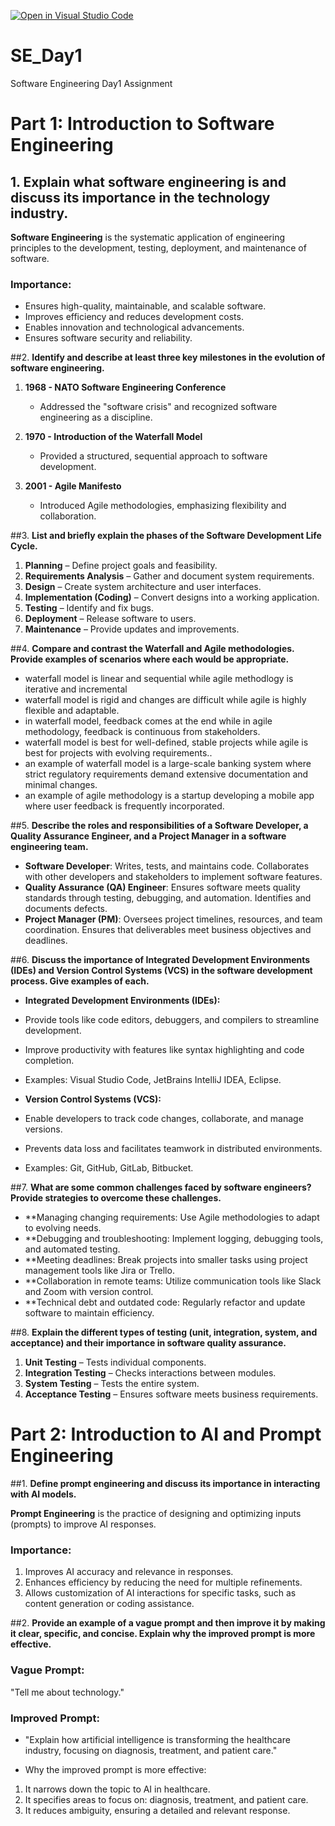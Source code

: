 [![Open in Visual Studio Code](https://classroom.github.com/assets/open-in-vscode-2e0aaae1b6195c2367325f4f02e2d04e9abb55f0b24a779b69b11b9e10269abc.svg)](https://classroom.github.com/online_ide?assignment_repo_id=18457323&assignment_repo_type=AssignmentRepo)
# SE_Day1
Software Engineering Day1 Assignment

# **Part 1: Introduction to Software Engineering**

## 1. **Explain what software engineering is and discuss its importance in the technology industry.**
**Software Engineering** is the systematic application of engineering principles to the development, testing, deployment, and maintenance of software. 

### **Importance:**
- Ensures high-quality, maintainable, and scalable software.
- Improves efficiency and reduces development costs.
- Enables innovation and technological advancements.
- Ensures software security and reliability.

##2. **Identify and describe at least three key milestones in the evolution of software engineering.**
1. **1968 - NATO Software Engineering Conference**  
   - Addressed the "software crisis" and recognized software engineering as a discipline.

2. **1970 - Introduction of the Waterfall Model**  
   - Provided a structured, sequential approach to software development.

3. **2001 - Agile Manifesto**  
   - Introduced Agile methodologies, emphasizing flexibility and collaboration.

##3. **List and briefly explain the phases of the Software Development Life Cycle.**
1. **Planning** – Define project goals and feasibility.
2. **Requirements Analysis** – Gather and document system requirements.
3. **Design** – Create system architecture and user interfaces.
4. **Implementation (Coding)** – Convert designs into a working application.
5. **Testing** – Identify and fix bugs.
6. **Deployment** – Release software to users.
7. **Maintenance** – Provide updates and improvements.

##4. **Compare and contrast the Waterfall and Agile methodologies. Provide examples of scenarios where each would be appropriate.**
- waterfall model is linear and sequential while agile methodlogy is iterative and incremental
- waterfall model is rigid and changes are difficult while agile is highly flexible and adaptable.
- in waterfall model, feedback comes at the end while in agile methodology, feedback is continuous from stakeholders.
- waterfall model is best for well-defined, stable projects while agile is best for projects with evolving requirements..
- an example of waterfall model is a large-scale banking system where strict regulatory requirements demand extensive documentation and minimal changes.
- an example of agile methodology is a startup developing a mobile app where user feedback is frequently incorporated.

##5. **Describe the roles and responsibilities of a Software Developer, a Quality Assurance Engineer, and a Project Manager in a software engineering team.**
- **Software Developer**: Writes, tests, and maintains code. Collaborates with other developers and stakeholders to implement software features.
- **Quality Assurance (QA) Engineer**: Ensures software meets quality standards through testing, debugging, and automation. Identifies and documents defects.
- **Project Manager (PM)**: Oversees project timelines, resources, and team coordination. Ensures that deliverables meet business objectives and deadlines.

##6. **Discuss the importance of Integrated Development Environments (IDEs) and Version Control Systems (VCS) in the software development process. Give examples of each.**
- **Integrated Development Environments (IDEs):**

- Provide tools like code editors, debuggers, and compilers to streamline development.
- Improve productivity with features like syntax highlighting and code completion.
- Examples: Visual Studio Code, JetBrains IntelliJ IDEA, Eclipse.

- **Version Control Systems (VCS):**

- Enable developers to track code changes, collaborate, and manage versions.
- Prevents data loss and facilitates teamwork in distributed environments.
- Examples: Git, GitHub, GitLab, Bitbucket.

##7. **What are some common challenges faced by software engineers? Provide strategies to overcome these challenges.**

- **Managing changing requirements: Use Agile methodologies to adapt to evolving needs.
- **Debugging and troubleshooting: Implement logging, debugging tools, and automated testing.
- **Meeting deadlines: Break projects into smaller tasks using project management tools like Jira or Trello.
- **Collaboration in remote teams: Utilize communication tools like Slack and Zoom with version control.
- **Technical debt and outdated code: Regularly refactor and update software to maintain efficiency.

##8. **Explain the different types of testing (unit, integration, system, and acceptance) and their importance in software quality assurance.**
1. **Unit Testing** – Tests individual components.  
2. **Integration Testing** – Checks interactions between modules.  
3. **System Testing** – Tests the entire system.  
4. **Acceptance Testing** – Ensures software meets business requirements.

# **Part 2: Introduction to AI and Prompt Engineering**


##1. **Define prompt engineering and discuss its importance in interacting with AI models.**

**Prompt Engineering** is the practice of designing and optimizing inputs (prompts) to improve AI responses.

### Importance:

1. Improves AI accuracy and relevance in responses.
2. Enhances efficiency by reducing the need for multiple refinements.
3. Allows customization of AI interactions for specific tasks, such as content generation or coding assistance.

##2. **Provide an example of a vague prompt and then improve it by making it clear, specific, and concise. Explain why the improved prompt is more effective.**

### Vague Prompt:
"Tell me about technology."

### Improved Prompt:
- "Explain how artificial intelligence is transforming the healthcare industry, focusing on diagnosis, treatment, and patient care."

- Why the improved prompt is more effective:

1. It narrows down the topic to AI in healthcare.
2. It specifies areas to focus on: diagnosis, treatment, and patient care.
3. It reduces ambiguity, ensuring a detailed and relevant response.
